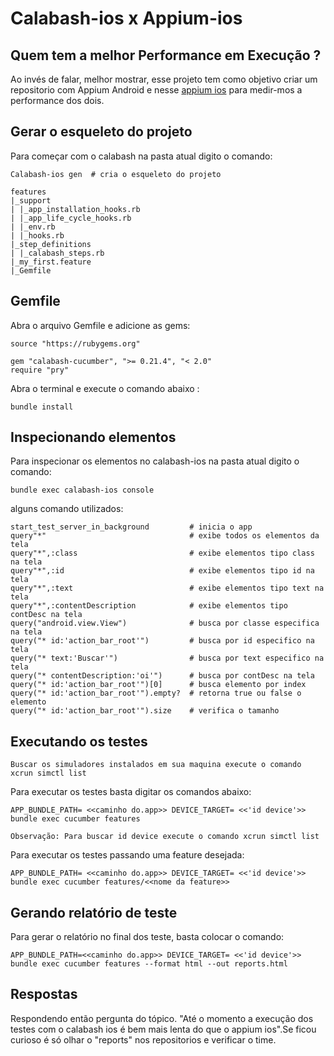 #  Calabash-ios x Appium-ios

## Quem tem a melhor Performance em Execução ?

Ao invés de falar, melhor mostrar, esse projeto tem como objetivo 
criar um repositorio com Appium Android e nesse <a href="https://github.com/wanderley2016/appium-ios">appium ios</a>
para medir-mos a performance dos dois.

## Gerar o esqueleto do projeto
    
Para começar com o calabash na pasta atual digito o comando:
```
Calabash-ios gen  # cria o esqueleto do projeto

features
|_support
| |_app_installation_hooks.rb
| |_app_life_cycle_hooks.rb
| |_env.rb
| |_hooks.rb
|_step_definitions
| |_calabash_steps.rb
|_my_first.feature
|_Gemfile
```

## Gemfile

Abra o arquivo Gemfile e adicione as gems:
```
source "https://rubygems.org"

gem "calabash-cucumber", ">= 0.21.4", "< 2.0"
require "pry"
```

Abra o terminal e execute o comando abaixo :
```
bundle install      
```

## Inspecionando elementos

Para inspecionar os elementos no calabash-ios na pasta atual digito o comando:
```
bundle exec calabash-ios console
```
alguns comando utilizados:
```
start_test_server_in_background         # inicia o app
query"*"                                # exibe todos os elementos da tela
query"*",:class                         # exibe elementos tipo class na tela
query"*",:id                            # exibe elementos tipo id na tela
query"*",:text                          # exibe elementos tipo text na tela
query"*",:contentDescription            # exibe elementos tipo contDesc na tela
query("android.view.View")              # busca por classe especifica na tela
query("* id:'action_bar_root'")         # busca por id especifico na tela
query("* text:'Buscar'")                # busca por text especifico na tela
query("* contentDescription:'oi'")      # busca por contDesc na tela
query("* id:'action_bar_root'")[0]      # busca elemento por index
query("* id:'action_bar_root'").empty?  # retorna true ou false o elemento
query("* id:'action_bar_root'").size    # verifica o tamanho 
```

## Executando os testes

```
Buscar os simuladores instalados em sua maquina execute o comando xcrun simctl list
``` 
Para executar os testes basta digitar os comandos abaixo:

```
APP_BUNDLE_PATH= <<caminho do.app>> DEVICE_TARGET= <<'id device'>> bundle exec cucumber features

Observação: Para buscar id device execute o comando xcrun simctl list
```

Para executar os testes passando uma feature desejada:
```
APP_BUNDLE_PATH= <<caminho do.app>> DEVICE_TARGET= <<'id device'>> bundle exec cucumber features/<<nome da feature>>
```

## Gerando relatório de teste

Para gerar o relatório no final dos teste, basta colocar o comando:

```
APP_BUNDLE_PATH=<<caminho do.app>> DEVICE_TARGET= <<'id device'>> bundle exec cucumber features --format html --out reports.html
```
## Respostas

Respondendo então pergunta do tópico. "Até o momento a execução dos testes com o calabash ios é bem mais lenta do que o appium ios".Se ficou curioso é só olhar o "reports" nos repositorios e verificar o time.